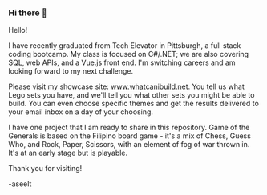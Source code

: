 ### Hi there 👋

<!--
**aseelt/aseelt** is a ✨ _special_ ✨ repository because its `README.md` (this file) appears on your GitHub profile.

Here are some ideas to get you started:

- 🔭 I’m currently working on ...
- 🌱 I’m currently learning ...
- 👯 I’m looking to collaborate on ...
- 🤔 I’m looking for help with ...
- 💬 Ask me about ...
- 📫 How to reach me: ...
- 😄 Pronouns: ...
- ⚡ Fun fact: ...
-->

Hello!

I have recently graduated from Tech Elevator in Pittsburgh, a full stack coding bootcamp. My class is focused on C#/.NET; we are also covering SQL, web APIs, and a Vue.js front end. I'm switching careers and am looking forward to my next challenge. 

Please visit my showcase site: www.whatcanibuild.net. You tell us what Lego sets you have, and we'll tell you what other sets you might be able to build. You can even choose specific themes and get the results delivered to your email inbox on a day of your choosing.

I have one project that I am ready to share in this repository. Game of the Generals is based on the Filipino board game - it's a mix of Chess, Guess Who, and Rock, Paper, Scissors, with an element of fog of war thrown in. It's at an early stage but is playable.

Thank you for visiting!

-aseelt
